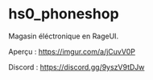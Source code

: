 # hs0_phoneshop

Magasin éléctronique en RageUI.

Aperçu : https://imgur.com/a/jCuvV0P

Discord : https://discord.gg/9yszV9tDJw
